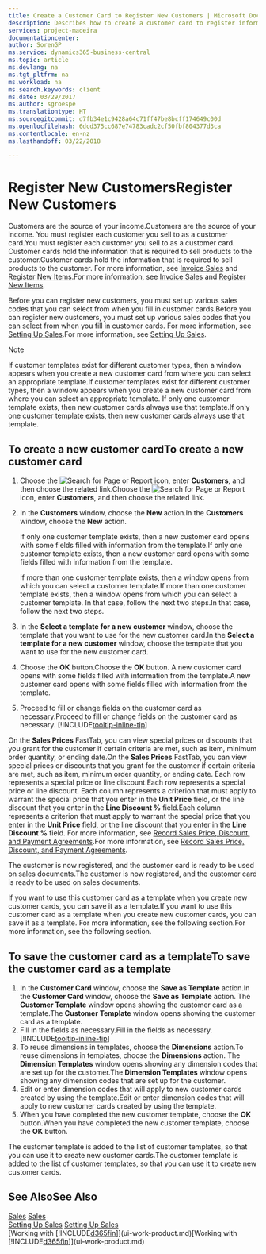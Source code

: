 ```yaml
---
title: Create a Customer Card to Register New Customers | Microsoft Docs
description: Describes how to create a customer card to register information about each new customer or client that you sell to.
services: project-madeira
documentationcenter: 
author: SorenGP
ms.service: dynamics365-business-central
ms.topic: article
ms.devlang: na
ms.tgt_pltfrm: na
ms.workload: na
ms.search.keywords: client
ms.date: 03/29/2017
ms.author: sgroespe
ms.translationtype: HT
ms.sourcegitcommit: d7fb34e1c9428a64c71ff47be8bcff174649c00d
ms.openlocfilehash: 6dcd375cc687e74783cadc2cf50fbf804377d3ca
ms.contentlocale: en-nz
ms.lasthandoff: 03/22/2018

---
```

# <a name="register-new-customers"></a><span data-ttu-id="1e9e1-103">Register New Customers</span><span class="sxs-lookup"><span data-stu-id="1e9e1-103">Register New Customers</span></span>
<span data-ttu-id="1e9e1-104">Customers are the source of your income.</span><span class="sxs-lookup"><span data-stu-id="1e9e1-104">Customers are the source of your income.</span></span> <span data-ttu-id="1e9e1-105">You must register each customer you sell to as a customer card.</span><span class="sxs-lookup"><span data-stu-id="1e9e1-105">You must register each customer you sell to as a customer card.</span></span> <span data-ttu-id="1e9e1-106">Customer cards hold the information that is required to sell products to the customer.</span><span class="sxs-lookup"><span data-stu-id="1e9e1-106">Customer cards hold the information that is required to sell products to the customer.</span></span> <span data-ttu-id="1e9e1-107">For more information, see [Invoice Sales](sales-how-invoice-sales.md) and [Register New Items](inventory-how-register-new-items.md).</span><span class="sxs-lookup"><span data-stu-id="1e9e1-107">For more information, see [Invoice Sales](sales-how-invoice-sales.md) and [Register New Items](inventory-how-register-new-items.md).</span></span>  

<span data-ttu-id="1e9e1-108">Before you can register new customers, you must set up various sales codes that you can select from when you fill in customer cards.</span><span class="sxs-lookup"><span data-stu-id="1e9e1-108">Before you can register new customers, you must set up various sales codes that you can select from when you fill in customer cards.</span></span> <span data-ttu-id="1e9e1-109">For more information, see [Setting Up Sales](sales-setup-sales.md).</span><span class="sxs-lookup"><span data-stu-id="1e9e1-109">For more information, see [Setting Up Sales](sales-setup-sales.md).</span></span>

> [!NOTE]  
>   <span data-ttu-id="1e9e1-110">If customer templates exist for different customer types, then a window appears when you create a new customer card from where you can select an appropriate template.</span><span class="sxs-lookup"><span data-stu-id="1e9e1-110">If customer templates exist for different customer types, then a window appears when you create a new customer card from where you can select an appropriate template.</span></span> <span data-ttu-id="1e9e1-111">If only one customer template exists, then new customer cards always use that template.</span><span class="sxs-lookup"><span data-stu-id="1e9e1-111">If only one customer template exists, then new customer cards always use that template.</span></span>

## <a name="to-create-a-new-customer-card"></a><span data-ttu-id="1e9e1-112">To create a new customer card</span><span class="sxs-lookup"><span data-stu-id="1e9e1-112">To create a new customer card</span></span>
1. <span data-ttu-id="1e9e1-113">Choose the ![Search for Page or Report](media/ui-search/search_small.png "Search for Page or Report icon") icon, enter **Customers**, and then choose the related link.</span><span class="sxs-lookup"><span data-stu-id="1e9e1-113">Choose the ![Search for Page or Report](media/ui-search/search_small.png "Search for Page or Report icon") icon, enter **Customers**, and then choose the related link.</span></span>  
2. <span data-ttu-id="1e9e1-114">In the **Customers** window, choose the **New** action.</span><span class="sxs-lookup"><span data-stu-id="1e9e1-114">In the **Customers** window, choose the **New** action.</span></span>

    <span data-ttu-id="1e9e1-115">If only one customer template exists, then a new customer card opens with some fields filled with information from the template.</span><span class="sxs-lookup"><span data-stu-id="1e9e1-115">If only one customer template exists, then a new customer card opens with some fields filled with information from the template.</span></span>

    <span data-ttu-id="1e9e1-116">If more than one customer template exists, then a window opens from which you can select a customer template.</span><span class="sxs-lookup"><span data-stu-id="1e9e1-116">If more than one customer template exists, then a window opens from which you can select a customer template.</span></span> <span data-ttu-id="1e9e1-117">In that case, follow the next two steps.</span><span class="sxs-lookup"><span data-stu-id="1e9e1-117">In that case, follow the next two steps.</span></span>
3. <span data-ttu-id="1e9e1-118">In the **Select a template for a new customer** window, choose the template that you want to use for the new customer card.</span><span class="sxs-lookup"><span data-stu-id="1e9e1-118">In the **Select a template for a new customer** window, choose the template that you want to use for the new customer card.</span></span>
4. <span data-ttu-id="1e9e1-119">Choose the **OK** button.</span><span class="sxs-lookup"><span data-stu-id="1e9e1-119">Choose the **OK** button.</span></span> <span data-ttu-id="1e9e1-120">A new customer card opens with some fields filled with information from the template.</span><span class="sxs-lookup"><span data-stu-id="1e9e1-120">A new customer card opens with some fields filled with information from the template.</span></span>  
5. <span data-ttu-id="1e9e1-121">Proceed to fill or change fields on the customer card as necessary.</span><span class="sxs-lookup"><span data-stu-id="1e9e1-121">Proceed to fill or change fields on the customer card as necessary.</span></span> [!INCLUDE[tooltip-inline-tip](includes/tooltip-inline-tip_md.md)]

<span data-ttu-id="1e9e1-122">On the **Sales Prices** FastTab, you can view special prices or discounts that you grant for the customer if certain criteria are met, such as item, minimum order quantity, or ending date.</span><span class="sxs-lookup"><span data-stu-id="1e9e1-122">On the **Sales Prices** FastTab, you can view special prices or discounts that you grant for the customer if certain criteria are met, such as item, minimum order quantity, or ending date.</span></span> <span data-ttu-id="1e9e1-123">Each row represents a special price or line discount.</span><span class="sxs-lookup"><span data-stu-id="1e9e1-123">Each row represents a special price or line discount.</span></span> <span data-ttu-id="1e9e1-124">Each column represents a criterion that must apply to warrant the special price that you enter in the **Unit Price** field, or the line discount that you enter in the **Line Discount %** field.</span><span class="sxs-lookup"><span data-stu-id="1e9e1-124">Each column represents a criterion that must apply to warrant the special price that you enter in the **Unit Price** field, or the line discount that you enter in the **Line Discount %** field.</span></span> <span data-ttu-id="1e9e1-125">For more information, see [Record Sales Price, Discount, and Payment Agreements](sales-how-record-sales-price-discount-payment-agreements.md).</span><span class="sxs-lookup"><span data-stu-id="1e9e1-125">For more information, see [Record Sales Price, Discount, and Payment Agreements](sales-how-record-sales-price-discount-payment-agreements.md).</span></span>

<span data-ttu-id="1e9e1-126">The customer is now registered, and the customer card is ready to be used on sales documents.</span><span class="sxs-lookup"><span data-stu-id="1e9e1-126">The customer is now registered, and the customer card is ready to be used on sales documents.</span></span>

<span data-ttu-id="1e9e1-127">If you want to use this customer card as a template when you create new customer cards, you can save it as a template.</span><span class="sxs-lookup"><span data-stu-id="1e9e1-127">If you want to use this customer card as a template when you create new customer cards, you can save it as a template.</span></span> <span data-ttu-id="1e9e1-128">For more information, see the following section.</span><span class="sxs-lookup"><span data-stu-id="1e9e1-128">For more information, see the following section.</span></span>

## <a name="to-save-the-customer-card-as-a-template"></a><span data-ttu-id="1e9e1-129">To save the customer card as a template</span><span class="sxs-lookup"><span data-stu-id="1e9e1-129">To save the customer card as a template</span></span>
1. <span data-ttu-id="1e9e1-130">In the **Customer Card** window, choose the **Save as Template** action.</span><span class="sxs-lookup"><span data-stu-id="1e9e1-130">In the **Customer Card** window, choose the **Save as Template** action.</span></span> <span data-ttu-id="1e9e1-131">The **Customer Template** window opens showing the customer card as a template.</span><span class="sxs-lookup"><span data-stu-id="1e9e1-131">The **Customer Template** window opens showing the customer card as a template.</span></span>
2. <span data-ttu-id="1e9e1-132">Fill in the fields as necessary.</span><span class="sxs-lookup"><span data-stu-id="1e9e1-132">Fill in the fields as necessary.</span></span> [!INCLUDE[tooltip-inline-tip](includes/tooltip-inline-tip_md.md)]
3. <span data-ttu-id="1e9e1-133">To reuse dimensions in templates, choose the **Dimensions** action.</span><span class="sxs-lookup"><span data-stu-id="1e9e1-133">To reuse dimensions in templates, choose the **Dimensions** action.</span></span> <span data-ttu-id="1e9e1-134">The **Dimension Templates** window opens showing any dimension codes that are set up for the customer.</span><span class="sxs-lookup"><span data-stu-id="1e9e1-134">The **Dimension Templates** window opens showing any dimension codes that are set up for the customer.</span></span>
4. <span data-ttu-id="1e9e1-135">Edit or enter dimension codes that will apply to new customer cards created by using the template.</span><span class="sxs-lookup"><span data-stu-id="1e9e1-135">Edit or enter dimension codes that will apply to new customer cards created by using the template.</span></span>  
5. <span data-ttu-id="1e9e1-136">When you have completed the new customer template, choose the **OK** button.</span><span class="sxs-lookup"><span data-stu-id="1e9e1-136">When you have completed the new customer template, choose the **OK** button.</span></span>

<span data-ttu-id="1e9e1-137">The customer template is added to the list of customer templates, so that you can use it to create new customer cards.</span><span class="sxs-lookup"><span data-stu-id="1e9e1-137">The customer template is added to the list of customer templates, so that you can use it to create new customer cards.</span></span>

## <a name="see-also"></a><span data-ttu-id="1e9e1-138">See Also</span><span class="sxs-lookup"><span data-stu-id="1e9e1-138">See Also</span></span>
<span data-ttu-id="1e9e1-139">[Sales](sales-manage-sales.md)  </span><span class="sxs-lookup"><span data-stu-id="1e9e1-139">[Sales](sales-manage-sales.md)  </span></span>  
<span data-ttu-id="1e9e1-140">[Setting Up Sales](sales-setup-sales.md)  </span><span class="sxs-lookup"><span data-stu-id="1e9e1-140">[Setting Up Sales](sales-setup-sales.md)  </span></span>  
<span data-ttu-id="1e9e1-141">[Working with [!INCLUDE[d365fin](includes/d365fin_md.md)]](ui-work-product.md)</span><span class="sxs-lookup"><span data-stu-id="1e9e1-141">[Working with [!INCLUDE[d365fin](includes/d365fin_md.md)]](ui-work-product.md)</span></span>

